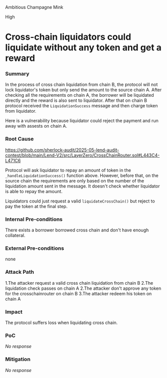 Ambitious Champagne Mink

High

# Cross-chain liquidators could liquidate without any token and get a reward

### Summary

In the process of cross chain liquidation from chain B, the protocol will not lock liquidator's token but only send the amount to the source chain A. After checking all the requirements on chain A, the borrower will be liquidated directly and the reward is also sent to liquidator. After that on chain B protocol received the `LiquidationSuccess` message and then charge token from liquidator.

Here is a vulnerability because liquidator could reject the payment and run away with assests on chain A.

### Root Cause

https://github.com/sherlock-audit/2025-05-lend-audit-contest/blob/main/Lend-V2/src/LayerZero/CrossChainRouter.sol#L443C4-L471C6

Protocol will ask liquidator to repay an amount of token in the `_handleLiquidationSuccess()` function above. However, before that, on the source chain the requirements are only based on the number of the liquidation amount sent in the message. It doesn't check whether liquidator is able to repay the amount. 

Liquidators could just request a valid `liquidateCrossChain()` but reject to pay the token at the final step.

### Internal Pre-conditions

There exists a borrower borrowed cross chain and don't have enough collateral.

### External Pre-conditions

none

### Attack Path

1.The attacker request a valid cross chain liquidation from chain B
2.The liquidation check passes on chain A
2.The attacker don't approve any token for the crosschainrouter on chain B
3.The attacker redeem his token on chain A

### Impact

The protocol suffers loss when liquidating cross chain.

### PoC

_No response_

### Mitigation

_No response_